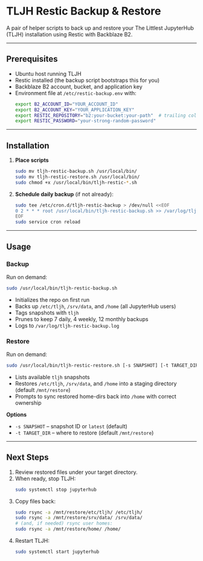 # TLJH Restic Backup & Restore

A pair of helper scripts to back up and restore your The Littlest JupyterHub (TLJH) installation using Restic with Backblaze B2.

---

## Prerequisites

- Ubuntu host running TLJH  
- Restic installed (the backup script bootstraps this for you)  
- Backblaze B2 account, bucket, and application key  
- Environment file at `/etc/restic-backup.env` with:
  ```bash
  export B2_ACCOUNT_ID="YOUR_ACCOUNT_ID"
  export B2_ACCOUNT_KEY="YOUR_APPLICATION_KEY"
  export RESTIC_REPOSITORY="b2:your-bucket:your-path"  # trailing colon allowed for root
  export RESTIC_PASSWORD="your-strong-random-password"
  ```

---

## Installation

1. **Place scripts**  
   ```bash
   sudo mv tljh-restic-backup.sh /usr/local/bin/
   sudo mv tljh-restic-restore.sh /usr/local/bin/
   sudo chmod +x /usr/local/bin/tljh-restic-*.sh
   ```

2. **Schedule daily backup** (if not already):
   ```bash
   sudo tee /etc/cron.d/tljh-restic-backup > /dev/null <<EOF
   0 2 * * * root /usr/local/bin/tljh-restic-backup.sh >> /var/log/tljh-restic-backup.log 2>&1
   EOF
   sudo service cron reload
   ```

---

## Usage

### Backup

Run on demand:
```bash
sudo /usr/local/bin/tljh-restic-backup.sh
```
- Initializes the repo on first run  
- Backs up `/etc/tljh`, `/srv/data`, and `/home` (all JupyterHub users)  
- Tags snapshots with `tljh`  
- Prunes to keep 7 daily, 4 weekly, 12 monthly backups  
- Logs to `/var/log/tljh-restic-backup.log`

### Restore

Run on demand:
```bash
sudo /usr/local/bin/tljh-restic-restore.sh [-s SNAPSHOT] [-t TARGET_DIR]
```
- Lists available `tljh` snapshots  
- Restores `/etc/tljh`, `/srv/data`, and `/home` into a staging directory (default `/mnt/restore`)  
- Prompts to sync restored home-dirs back into `/home` with correct ownership

**Options**  
- `-s SNAPSHOT` – snapshot ID or `latest` (default)  
- `-t TARGET_DIR` – where to restore (default `/mnt/restore`)  

---

## Next Steps

1. Review restored files under your target directory.  
2. When ready, stop TLJH:
   ```bash
   sudo systemctl stop jupyterhub
   ```
3. Copy files back:
   ```bash
   sudo rsync -a /mnt/restore/etc/tljh/ /etc/tljh/
   sudo rsync -a /mnt/restore/srv/data/ /srv/data/
   # (and, if needed) rsync user homes:
   sudo rsync -a /mnt/restore/home/ /home/
   ```
4. Restart TLJH:
   ```bash
   sudo systemctl start jupyterhub
   ```
